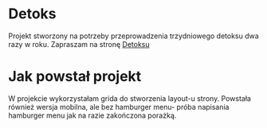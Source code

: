 # Detoks
Projekt stworzony na potrzeby przeprowadzenia trzydniowego detoksu dwa razy w roku.
Zapraszam na stronę [Detoksu](https://anna-kulikowska.github.io/detoks/)
# Jak powstał projekt
W projekcie wykorzystałam grida do stworzenia layout-u strony. Powstała również wersja mobilna, ale bez hamburger menu- próba napisania hamburger menu jak na razie zakończona porażką. 
